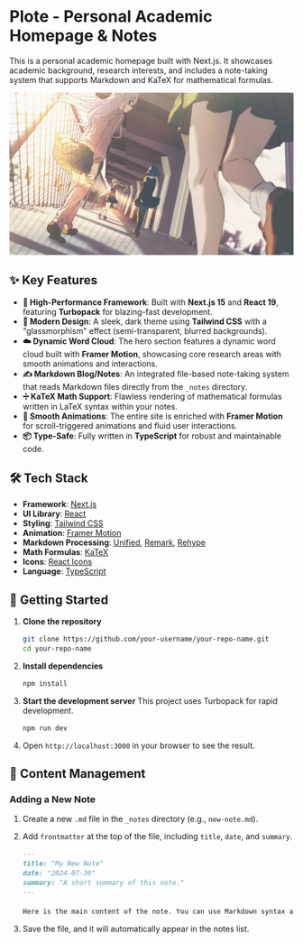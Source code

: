 # Plote - Personal Academic Homepage & Notes

This is a personal academic homepage built with Next.js. It showcases academic background, research interests, and includes a note-taking system that supports Markdown and KaTeX for mathematical formulas.

![Homepage Screenshot](public/img/1.jpg)

## ✨ Key Features

- **🚀 High-Performance Framework**: Built with **Next.js 15** and **React 19**, featuring **Turbopack** for blazing-fast development.
- **🎨 Modern Design**: A sleek, dark theme using **Tailwind CSS** with a "glassmorphism" effect (semi-transparent, blurred backgrounds).
- **☁️ Dynamic Word Cloud**: The hero section features a dynamic word cloud built with **Framer Motion**, showcasing core research areas with smooth animations and interactions.
- **✍️ Markdown Blog/Notes**: An integrated file-based note-taking system that reads Markdown files directly from the `_notes` directory.
- **➗ KaTeX Math Support**: Flawless rendering of mathematical formulas written in LaTeX syntax within your notes.
- **📜 Smooth Animations**: The entire site is enriched with **Framer Motion** for scroll-triggered animations and fluid user interactions.
- **📦 Type-Safe**: Fully written in **TypeScript** for robust and maintainable code.

## 🛠️ Tech Stack

- **Framework**: [Next.js](https://nextjs.org/)
- **UI Library**: [React](https://react.dev/)
- **Styling**: [Tailwind CSS](https://tailwindcss.com/)
- **Animation**: [Framer Motion](https://www.framer.com/motion/)
- **Markdown Processing**: [Unified](https://unifiedjs.com/), [Remark](https://remark.js.org/), [Rehype](https://rehype.js.org/)
- **Math Formulas**: [KaTeX](https://katex.org/)
- **Icons**: [React Icons](https://react-icons.github.io/react-icons/)
- **Language**: [TypeScript](https://www.typescriptlang.org/)

## 🚀 Getting Started

1.  **Clone the repository**
    ```bash
    git clone https://github.com/your-username/your-repo-name.git
    cd your-repo-name
    ```

2.  **Install dependencies**
    ```bash
    npm install
    ```

3.  **Start the development server**
    This project uses Turbopack for rapid development.
    ```bash
    npm run dev
    ```

4.  Open `http://localhost:3000` in your browser to see the result.

## 📝 Content Management

### Adding a New Note

1.  Create a new `.md` file in the `_notes` directory (e.g., `new-note.md`).
2.  Add `frontmatter` at the top of the file, including `title`, `date`, and `summary`.

    ```markdown
    ---
    title: "My New Note"
    date: "2024-07-30"
    summary: "A short summary of this note."
    ---

    Here is the main content of the note. You can use Markdown syntax and even write math formulas like $E=mc^2$.
    ```

3.  Save the file, and it will automatically appear in the notes list.


